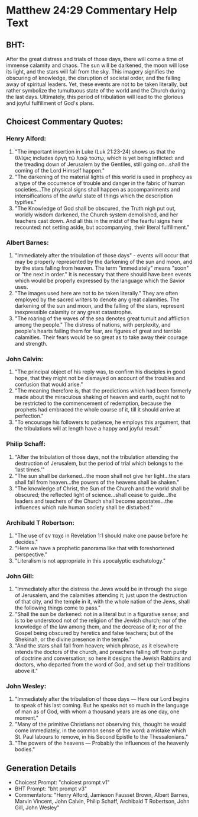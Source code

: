 # Matthew 24:29 Commentary Help Text

## BHT:
After the great distress and trials of those days, there will come a time of immense calamity and chaos. The sun will be darkened, the moon will lose its light, and the stars will fall from the sky. This imagery signifies the obscuring of knowledge, the disruption of societal order, and the falling away of spiritual leaders. Yet, these events are not to be taken literally, but rather symbolize the tumultuous state of the world and the Church during the last days. Ultimately, this period of tribulation will lead to the glorious and joyful fulfillment of God's plans.

## Choicest Commentary Quotes:
### Henry Alford:
1. "The important insertion in Luke (Luk 21:23-24) shows us that the θλῖψις includes ὀργὴ τῷ λαῷ τούτῳ, which is yet being inflicted: and the treading down of Jerusalem by the Gentiles, still going on...shall the coming of the Lord Himself happen." 
2. "The darkening of the material lights of this world is used in prophecy as a type of the occurrence of trouble and danger in the fabric of human societies...The physical signs shall happen as accompaniments and intensifications of the awful state of things which the description typifies."
3. "The Knowledge of God shall be obscured, the Truth nigh put out, worldly wisdom darkened, the Church system demolished, and her teachers cast down. And all this in the midst of the fearful signs here recounted: not setting aside, but accompanying, their literal fulfillment."

### Albert Barnes:
1. "Immediately after the tribulation of those days" - events will occur that may be properly represented by the darkening of the sun and moon, and by the stars falling from heaven. The term "immediately" means "soon" or "the next in order." It is necessary that there should have been events which would be properly expressed by the language which the Savior uses.
2. "The images used here are not to be taken literally." They are often employed by the sacred writers to denote any great calamities. The darkening of the sun and moon, and the falling of the stars, represent inexpressible calamity or any great catastrophe.
3. "The roaring of the waves of the sea denotes great tumult and affliction among the people." The distress of nations, with perplexity, and people's hearts failing them for fear, are figures of great and terrible calamities. Their fears would be so great as to take away their courage and strength.

### John Calvin:
1. "The principal object of his reply was, to confirm his disciples in good hope, that they might not be dismayed on account of the troubles and confusion that would arise."
2. "The meaning therefore is, that the predictions which had been formerly made about the miraculous shaking of heaven and earth, ought not to be restricted to the commencement of redemption, because the prophets had embraced the whole course of it, till it should arrive at perfection."
3. "To encourage his followers to patience, he employs this argument, that the tribulations will at length have a happy and joyful result."

### Philip Schaff:
1. "After the tribulation of those days, not the tribulation attending the destruction of Jerusalem, but the period of trial which belongs to the ‘last times.’"
2. "The sun shall be darkened...the moon shall not give her light...the stars shall fall from heaven...the powers of the heavens shall be shaken."
3. "The knowledge of Christ, the Sun of the Church and the world shall be obscured; the reflected light of science...shall cease to guide...the leaders and teachers of the Church shall become apostates...the influences which rule human society shall be disturbed."

### Archibald T Robertson:
1. "The use of εν ταχε in Revelation 1:1 should make one pause before he decides."
2. "Here we have a prophetic panorama like that with foreshortened perspective."
3. "Literalism is not appropriate in this apocalyptic eschatology."

### John Gill:
1. "Immediately after the distress the Jews would be in through the siege of Jerusalem, and the calamities attending it; just upon the destruction of that city, and the temple in it, with the whole nation of the Jews, shall the following things come to pass."
2. "Shall the sun be darkened: not in a literal but in a figurative sense; and is to be understood not of the religion of the Jewish church; nor of the knowledge of the law among them, and the decrease of it; nor of the Gospel being obscured by heretics and false teachers; but of the Shekinah, or the divine presence in the temple."
3. "And the stars shall fall from heaven; which phrase, as it elsewhere intends the doctors of the church, and preachers falling off from purity of doctrine and conversation; so here it designs the Jewish Rabbins and doctors, who departed from the word of God, and set up their traditions above it."

### John Wesley:
1. "Immediately after the tribulation of those days — Here our Lord begins to speak of his last coming. But he speaks not so much in the language of man as of God, with whom a thousand years are as one day, one moment."
2. "Many of the primitive Christians not observing this, thought he would come immediately, in the common sense of the word: a mistake which St. Paul labours to remove, in his Second Epistle to the Thessalonians."
3. "The powers of the heavens — Probably the influences of the heavenly bodies."


## Generation Details
- Choicest Prompt: "choicest prompt v1"
- BHT Prompt: "bht prompt v3"
- Commentators: "Henry Alford, Jamieson Fausset Brown, Albert Barnes, Marvin Vincent, John Calvin, Philip Schaff, Archibald T Robertson, John Gill, John Wesley"
